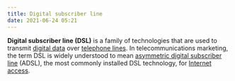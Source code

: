 ```yaml
---
title: Digital subscriber line
date: 2021-06-24 05:21
---
```


**Digital subscriber line (DSL)** is a family of technologies that are used to
transmit [digital data](2021-06-24--05-13-37Z--digital_data.md) over 
[telephone lines](2021-06-24--05-23-43Z--telephone_line.md). In
telecommunications marketing, the term DSL is widely understood to mean 
[asymmetric digital subscriber line](2021-06-24--05-25-13Z--asymmetric_digital_subscriber_line.md) (ADSL),
the most commonly installed DSL technology, for 
[Internet access](2021-06-24--05-26-51Z--internet_access.md).
